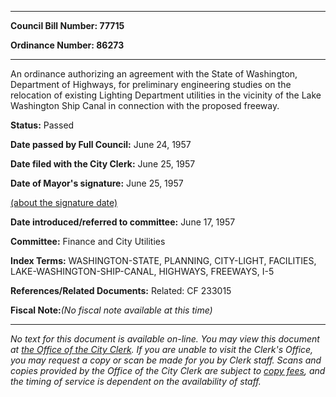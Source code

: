 

********

**Council Bill Number: 77715**
   
**Ordinance Number: 86273**
********

 An ordinance authorizing an agreement with the State of Washington, Department of Highways, for preliminary engineering studies on the relocation of existing Lighting Department utilities in the vicinity of the Lake Washington Ship Canal in connection with the proposed freeway.

**Status:** Passed
   
**Date passed by Full Council:** June 24, 1957
   
**Date filed with the City Clerk:** June 25, 1957
   
**Date of Mayor's signature:** June 25, 1957
   
[(about the signature date)](/~public/approvaldate.htm)
   
   
   
**Date introduced/referred to committee:** June 17, 1957
   
**Committee:** Finance and City Utilities
   
   
**Index Terms:** WASHINGTON-STATE, PLANNING, CITY-LIGHT, FACILITIES, LAKE-WASHINGTON-SHIP-CANAL, HIGHWAYS, FREEWAYS, I-5

**References/Related Documents:** Related: CF 233015

**Fiscal Note:**_(No fiscal note available at this time)_
********

_No text for this document is available on-line. You may view this document at [the Office of the City Clerk](http://www.seattle.gov/leg/clerk/contactUs.htm). If you are unable to visit the Clerk's Office, you may request a copy or scan be made for you by Clerk staff. Scans and copies provided by the Office of the City Clerk are subject to [copy fees](http://clerk.seattle.gov/~public/clerkfees.htm), and the timing of service is dependent on the availability of staff._

